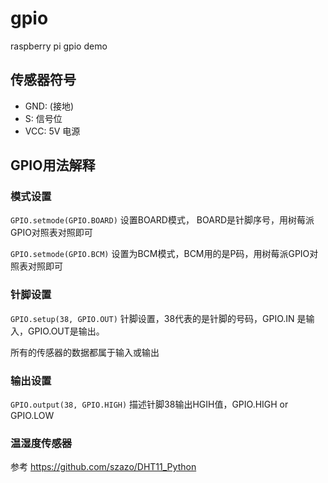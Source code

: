 # gpio
raspberry pi gpio demo

## 传感器符号
- GND: (接地)
- S: 信号位
- VCC: 5V 电源

## GPIO用法解释

### 模式设置
`GPIO.setmode(GPIO.BOARD)`
设置BOARD模式， BOARD是针脚序号，用树莓派GPIO对照表对照即可

`GPIO.setmode(GPIO.BCM)`
设置为BCM模式，BCM用的是P码，用树莓派GPIO对照表对照即可

### 针脚设置
`GPIO.setup(38, GPIO.OUT)`
针脚设置，38代表的是针脚的号码，GPIO.IN 是输入，GPIO.OUT是输出。

所有的传感器的数据都属于输入或输出

### 输出设置
`GPIO.output(38, GPIO.HIGH)`
描述针脚38输出HGIH值，GPIO.HIGH or GPIO.LOW

### 温湿度传感器
参考 https://github.com/szazo/DHT11_Python

